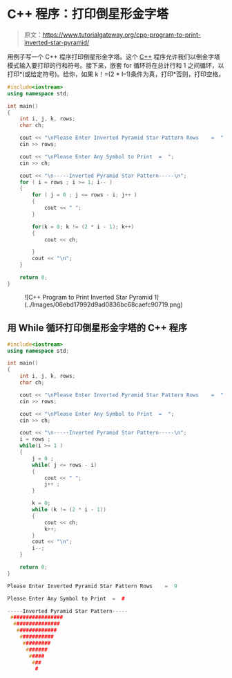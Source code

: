 # C++ 程序：打印倒星形金字塔

> 原文：<https://www.tutorialgateway.org/cpp-program-to-print-inverted-star-pyramid/>

用例子写一个 C++ 程序打印倒星形金字塔。这个 [C++](https://www.tutorialgateway.org/cpp-programs/) 程序允许我们以倒金字塔模式输入要打印的行和符号。接下来，嵌套 for 循环将在总计行和 1 之间循环，以打印*(或给定符号)。给你，如果 k！=(2 * I–1)条件为真，打印*否则，打印空格。

```cpp
#include<iostream>
using namespace std;

int main()
{
	int i, j, k, rows;
	char ch;

	cout << "\nPlease Enter Inverted Pyramid Star Pattern Rows    =  ";
	cin >> rows;

	cout << "\nPlease Enter Any Symbol to Print  =  ";
	cin >> ch;	

	cout << "\n-----Inverted Pyramid Star Pattern-----\n";
	for ( i = rows ; i >= 1; i-- )  
	{
		for ( j = 0 ; j <= rows - i; j++ ) 
		{
      		cout << " ";   	
		}

		for(k = 0; k != (2 * i - 1); k++)
		{
			cout << ch;

		}
		cout << "\n";
	}

 	return 0;
}
```

<figure class="wp-block-image size-large">![C++ Program to Print Inverted Star Pyramid 1](../Images/06ebd17992d9ad0836bc68caefc90719.png)</figure>

## 用 While 循环打印倒星形金字塔的 C++ 程序

```cpp
#include<iostream>
using namespace std;

int main()
{
	int i, j, k, rows;
	char ch;

	cout << "\nPlease Enter Inverted Pyramid Star Pattern Rows    =  ";
	cin >> rows;

	cout << "\nPlease Enter Any Symbol to Print  =  ";
	cin >> ch;	

	cout << "\n-----Inverted Pyramid Star Pattern-----\n";
	i = rows ; 
	while(i >= 1 )  
	{
		j = 0 ; 
		while( j <= rows - i) 
		{
      		cout << " ";
      		j++ ;
		}

		k = 0;
		while (k != (2 * i - 1))
		{
			cout << ch;
			k++;
		}
		cout << "\n";
		i--;
	}

 	return 0;
}
```

```cpp
Please Enter Inverted Pyramid Star Pattern Rows    =  9

Please Enter Any Symbol to Print  =  #

-----Inverted Pyramid Star Pattern-----
 #################
  ###############
   #############
    ###########
     #########
      #######
       #####
        ###
         #
```